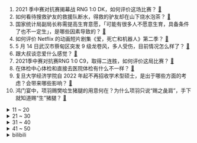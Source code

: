 1. 2021 季中赛对抗赛揭幕战 RNG 1:0 DK，如何评价这场比赛？ [:link:](https://www.zhihu.com/question/459459475)
2. 如何看待搜救驴友的救援队断水，得救的驴友却在山下烧水泡茶？ [:link:](https://www.zhihu.com/question/459310609)
3. 国家统计局副局长称需提高生育意愿，「可能有很多人不愿意生育，具备条件了也不一定生」，是哪些因素导致的？ [:link:](https://www.zhihu.com/question/459227388)
4. 如何评价 Netflix 的动画短片剧集《爱，死亡和机器人》第二季？ [:link:](https://www.zhihu.com/question/459134092)
5. 5 月 14 日武汉市蔡甸区突发 9 级龙卷风，多人受伤，目前情况怎么样了？ [:link:](https://www.zhihu.com/question/459494123)
6. 跟大叔谈恋爱什么感觉？ [:link:](https://www.zhihu.com/question/319597687)
7. 2021季中赛对抗赛RNG 1:0 C9，取得二连胜，如何评价这局比赛？ [:link:](https://www.zhihu.com/question/459488940)
8. 在体检中心体检和直接去医院体检有什么不一样？ [:link:](https://www.zhihu.com/question/24536825)
9. 复旦大学经济学院自 2022 年起不再招收学术型硕士，是出于哪些方面的考虑？会带来哪些影响？ [:link:](https://www.zhihu.com/question/458991146)
10. 鸿门宴中，项羽赐樊哙生猪腿的用意何在？为什么项羽只说“赐之彘肩”，手下就知道赐“生”猪腿？ [:link:](https://www.zhihu.com/question/19870339)
<details>
<summary>11 ~ 20</summary>

11. 兰州牛肉面为什么并没有很多肉片？ [:link:](https://www.zhihu.com/question/448755182)
12. 男子直播「酒店水壶撒尿」并声称给下一个顾客用，反映了哪些问题？入住酒店该如何确保卫生？ [:link:](https://www.zhihu.com/question/459371363)
13. 《甄嬛传》浣碧为何要跟着果郡王一起死，而不是活下来抚养元澈？ [:link:](https://www.zhihu.com/question/433789518)
14. 有哪些适合腰细腿粗身材的裙子？ [:link:](https://www.zhihu.com/question/451854465)
15. 985/211 的学生，会介意和大专生谈恋爱吗？ [:link:](https://www.zhihu.com/question/55883779)
16. 如果 100 人打一局《三国杀》会出现什么情况？ [:link:](https://www.zhihu.com/question/458748936)
17. 喜欢你的人真的可以忍住不找你吗？ [:link:](https://www.zhihu.com/question/433052807)
18. 如何评价小新 Pro 16 正式官宣 3050 版本，和 1650 差距有多大？ [:link:](https://www.zhihu.com/question/459174182)
19. 如何看待当下白瘦幼的主流审美？ [:link:](https://www.zhihu.com/question/63812554)
20. 为什么同一位导演的作品总会出现水平参差不齐的情况？ [:link:](https://www.zhihu.com/question/457590938)
</details>
<details>
<summary>21 ~ 30</summary>

21. 北京一老太被未拴绳宠物狗扑倒后猝死，家属向饲养人索赔 80 余万元，你怎么看？ [:link:](https://www.zhihu.com/question/459188941)
22. 有没有什么甜到齁的甜宠文推荐   ? [:link:](https://www.zhihu.com/question/362988648)
23. 意外发现成绩还算不错的女儿寒假作业居然直接抄答案，我怎么办？ [:link:](https://www.zhihu.com/question/444223188)
24. 如果你手机里的第7张照片在你洗澡的时候冲进来，会发生什么？ [:link:](https://www.zhihu.com/question/405633395)
25. 律师的真实收入有多恐怖？ [:link:](https://www.zhihu.com/question/360433896)
26. 如果被证实了世界上有鬼，世界将会怎样？ [:link:](https://www.zhihu.com/question/405528524)
27. 如何看待华为手机充电器被抽检出严重不合格？普通消费者购买充电器时如何查看其是否符合标准？ [:link:](https://www.zhihu.com/question/459365657)
28. 如何看待北京大学未名 bbs 用户发帖称「字节跳动职场 PUA 无继任拒批离职申请和薪资证明」？ [:link:](https://www.zhihu.com/question/459317193)
29. 如何看待《神奇女侠》主角盖尔·加朵就巴以冲突发文，引发各界批评和争议？ [:link:](https://www.zhihu.com/question/459349054)
30. 哪些电影越长大越能懂？ [:link:](https://www.zhihu.com/question/453278386)
</details>
<details>
<summary>31 ~ 40</summary>

31. 有哪些《劳动法》里的小常识可以保护自己？ [:link:](https://www.zhihu.com/question/322472303)
32. 山东禹城女子遭夫家虐待致死案宣判，公公、婆婆、丈夫 3 人获刑，还有哪些信息值得关注？ [:link:](https://www.zhihu.com/question/459407000)
33. 英语听力反复听坚持下去真的能提高吗？ [:link:](https://www.zhihu.com/question/25869262)
34. 电动汽车的开车成本真的比燃油车低吗？ [:link:](https://www.zhihu.com/question/423963353)
35. 如何看待部分印度民众全身抹牛粪防新冠？这么做的原因是什么？ [:link:](https://www.zhihu.com/question/459344479)
36. 中国品牌的空调为什么现在依然不去掉电辅热？ [:link:](https://www.zhihu.com/question/437041385)
37. 成都一女子称被陌生男子奶茶浇头并录像，若属实，该男子将面临哪些处罚？遇到类似事件应如何应对？ [:link:](https://www.zhihu.com/question/459197699)
38. 有没有那种暗戳戳表白的句子？ [:link:](https://www.zhihu.com/question/300244719)
39. 如何反驳《超兽武装》中冥王的台词? [:link:](https://www.zhihu.com/question/453809133)
40. 你带猫猫出去旅游过吗？ [:link:](https://www.zhihu.com/question/458544403)
</details>
<details>
<summary>41 ~ 50</summary>

41. 四大 HR 眼中的好简历是什么样子的？ [:link:](https://www.zhihu.com/question/270327306)
42. 真的可以放下一个爱了很多年的人吗？ [:link:](https://www.zhihu.com/question/453855079)
43. 想成为周深一样的歌手有多难? [:link:](https://www.zhihu.com/question/459244016)
44. 北慕的水准，如果打 KPL 的话大致可以达到什么地步? [:link:](https://www.zhihu.com/question/457025589)
45. 《王者荣耀》里你第一个全皮肤的英雄是谁？ [:link:](https://www.zhihu.com/question/458540696)
46. 自考过的人，你们是否后悔选择自考？ [:link:](https://www.zhihu.com/question/337908624)
47. 如何看待朱一龙起诉造谣者，首轮诉讼完成并持续取证？ [:link:](https://www.zhihu.com/question/459455006)
48. 有哪些把凉拌菜做得好吃的秘诀？ [:link:](https://www.zhihu.com/question/327948969)
49. 如何评价EVA制作公司khara的员工受到恐吓、诽谤、中伤？ [:link:](https://www.zhihu.com/question/459290863)
50. 我想备战2022年考研，但是我现在政治知识基础为0，我应该从哪里下周开始学习考研政治？ [:link:](https://www.zhihu.com/question/405234557)
</details><details>
<summary>bilibili</summary>

1. 【老番茄】史上最骚魔法师！ [:link:](//www.bilibili.com/video/BV1M64y1m7gA)
2. 【亮记生物鉴定】网络热传生物鉴定29 [:link:](//www.bilibili.com/video/BV1f64y1C715)
3. 葛大爷在三十年前就给我们上了一课！ [:link:](//www.bilibili.com/video/BV1hA411G7FZ)
4. 吴京模仿流量明星发嗲这段，估计我能笑一天！ [:link:](//www.bilibili.com/video/BV1Rq4y1J7ue)
5. 全网爆哭！延乔路的尽头，是繁华大道！9.3高燃民国历史剧《觉醒年代》P11 [:link:](//www.bilibili.com/video/BV1yy4y1p71t)
6. 花40天准备结婚一周年礼物，被她当场反杀？！ [:link:](//www.bilibili.com/video/BV13K411F7tr)
7. 【逸语道破】成都四十九中事件反思 流量汹汹 真相如何与舆情赛跑 [:link:](//www.bilibili.com/video/BV1qU4y1t7B6)
8. “你们不要再这样吃面了！这样只会饿死我！”【2】 [:link:](//www.bilibili.com/video/BV1e5411374k)
9. 传说中的天津味女仆咖啡店被我找到了!没想到服务巨好! [:link:](//www.bilibili.com/video/BV1uo4y1m7CA)
10. 阴阳怪气？疯狂尬黑？我从来没见过这么无良的UP主！ [:link:](//www.bilibili.com/video/BV1iq4y177h4)
<details>
<summary>11 ~ 20</summary>

11. 我假装成余景天的粉丝进了群，打榜、反黑一周后，我悟了！【王小七】 [:link:](//www.bilibili.com/video/BV1Sf4y1a75y)
12. 真的能玩！用硬纸板做出超级马里奥【阅片无数Ⅱ 02】 [:link:](//www.bilibili.com/video/BV1rN411o7c4)
13. 靠谱盘点119：谁才是鱼？RNG全胜出线，DFM上演热血少年漫，DK：我跟鱼打起来了 [:link:](//www.bilibili.com/video/BV1kV411E7W6)
14. 985大学《内卷的名义》 [:link:](//www.bilibili.com/video/BV1z64y127bX)
15. 厨师长教你：8种不同的包菜做法，这里总有一款属于你的菜 [:link:](//www.bilibili.com/video/BV1S541137hu)
16. 【warma】我的皮卡丘为什么是这样子的？！ [:link:](//www.bilibili.com/video/BV13h411v7ac)
17. 医生：没关系，只是个小手术 [:link:](//www.bilibili.com/video/BV1k541137Ez)
18. 我只会心疼哥哥⚡京剧版⚡ [:link:](//www.bilibili.com/video/BV1so4y1m7cn)
19. 善人 [:link:](//www.bilibili.com/video/BV1Co4y127k2)
20. 这个操作你给打多少分？ [:link:](//www.bilibili.com/video/BV1nb4y1f7A2)
</details>
<details>
<summary>21 ~ 30</summary>

21. 人类早期灭蚊行动的珍贵影像 [:link:](//www.bilibili.com/video/BV1ff4y1a7nB)
22. 成都49中的悲剧过后，我看到了颜色革命的影子 [:link:](//www.bilibili.com/video/BV1Rf4y1a7jC)
23. 【4K】两两面包夹两芝士夹面包 [:link:](//www.bilibili.com/video/BV1yb4y1f7Yy)
24. 大家好。我是摩登兄弟刘宇宁。冷面杀手皓都来了。 [:link:](//www.bilibili.com/video/BV1bq4y177as)
25. 治愈你的尴尬症 [:link:](//www.bilibili.com/video/BV1Wb4y1f7u7)
26. 我就说登陆界面这个胖子怎么那么眼熟，还有这BGM [:link:](//www.bilibili.com/video/BV12p4y147zs)
27. ⏰饮茶时间到~⏰ [:link:](//www.bilibili.com/video/BV1Ny4y1W7Ps)
28. 华农兄弟：红烧肉不听话，准备把它收拾了，结果一波三折 [:link:](//www.bilibili.com/video/BV13Q4y1o7on)
29. 新华社记者：还原成都49中学生坠亡事件 [:link:](//www.bilibili.com/video/BV1QK4y1A7b2)
30. 蟹坚强终章 [:link:](//www.bilibili.com/video/BV1N64y1m7NB)
</details>
<details>
<summary>31 ~ 40</summary>

31. “我小姨说，这个人能救你的命，跟着他…” [:link:](//www.bilibili.com/video/BV1Ph411v77P)
32. G7商讨如何”控制“中国，竟与八国联军如此相像 [:link:](//www.bilibili.com/video/BV1fh411e7hY)
33. 袁隆平团队再传喜讯！新型超级杂交水稻亩产2005.66斤，能多养活数亿人 [:link:](//www.bilibili.com/video/BV1D64y1C7KF)
34. 40年前的天才设计，被我随手一解就开了？ [:link:](//www.bilibili.com/video/BV1U64y1276F)
35. “有一种捧杀，叫白衣天使” [:link:](//www.bilibili.com/video/BV1Zh411e7sg)
36. 独家披露！成都49中学生坠亡事件公共视频画面公布 [:link:](//www.bilibili.com/video/BV1hU4y1t73N)
37. 当年火爆B站的【权御天下】究竟有多燃！ [:link:](//www.bilibili.com/video/BV1Qq4y177Ek)
38. 阴阳合同！空壳公司！娱乐圈是如何沦为不法收入的最好合作伙伴的？ [:link:](//www.bilibili.com/video/BV1M64y1m7tN)
39. 被美媒骂走狗？郭杰瑞：我不在乎他们的假新闻 [:link:](//www.bilibili.com/video/BV1Ff4y1Y74b)
40. 来来来，看谁能顶住这锅《 肉 的 诱 惑 》 [:link:](//www.bilibili.com/video/BV1264y1C77X)
</details>
<details>
<summary>41 ~ 50</summary>

41. 螺蛳粉里竟没有螺蛳肉，小伙怒炒5斤螺蛳一次性吃到够，真解馋 [:link:](//www.bilibili.com/video/BV1Fh411v76A)
42. 【全明星】一路向北 [:link:](//www.bilibili.com/video/BV1i64y1C7tC)
43. 喂！都进来hea!【不饮茶非好汉】 [:link:](//www.bilibili.com/video/BV1z64y1C7Qk)
44. 我得癌症了，我不卷了，祝大家身体健康～ [:link:](//www.bilibili.com/video/BV1SN411o7Hy)
45. 【潘嘎·打疫苗 】2022年春晚小品 [:link:](//www.bilibili.com/video/BV1Cy4y1p7NU)
46. 鲨鱼被捕后当场干饭 [:link:](//www.bilibili.com/video/BV1if4y1a7UH)
47. 中国为什么花大力气禁毒？这不是电影，子弹已经压满了！ [:link:](//www.bilibili.com/video/BV1Mh411v7ay)
48. 【曾涵江Cup】B站朋友我来了！非常开心能和大家在这里共续前缘！ [:link:](//www.bilibili.com/video/BV1t5411u7Jt)
49. 【时代少年团】拆家vlog《把庭院装扮的更漂亮吧~》 [:link:](//www.bilibili.com/video/BV1BV411E7QA)
50. 《兄 弟 们，有 挂》 [:link:](//www.bilibili.com/video/BV13p4y1t7qK)
</details>
<details>
<summary>51 ~ 60</summary>

51. 职场人的内心独白 [:link:](//www.bilibili.com/video/BV1N54y1L7G7)
52. 作为损失最大的UP之一，打断牙也得下架，不妥协 [:link:](//www.bilibili.com/video/BV1Zq4y1J7p4)
53. 饮茶循环 [:link:](//www.bilibili.com/video/BV1WV411E76K)
54. “心不妥协，行不受限” [:link:](//www.bilibili.com/video/BV1Rf4y1a7d5)
55. 【抖抖村】学画画全攻略 | 绘画基本功总集篇 [:link:](//www.bilibili.com/video/BV1BQ4y1o78F)
56. 【逗鱼时刻】第301期 国服第一雪崩是怎么练成的 [:link:](//www.bilibili.com/video/BV1BA411G7hE)
57. 口碑炸裂！全程高能！今年最过瘾的悬疑剧《无罪之最》上 [:link:](//www.bilibili.com/video/BV14K4y1d72D)
58. 试吃油炸活蝎子！全程高能。。。 [:link:](//www.bilibili.com/video/BV1Ly4y1W7Wz)
59. 戰   回   術   咒 [:link:](//www.bilibili.com/video/BV1wB4y1w7Lm)
60. 《B 界 西 游 大 战》 [:link:](//www.bilibili.com/video/BV1bU4y1t7ED)
</details>
<details>
<summary>61 ~ 70</summary>

61. 现在的锤子VS苏联时期锤子，结果出乎意料 [:link:](//www.bilibili.com/video/BV15f4y1Y7xX)
62. 2W日元挑战奇葩日本游戏王娃娃机，竟然一发就中大奖？！ [:link:](//www.bilibili.com/video/BV1Y64y1C7f8)
63. 【与世界说】乌合麒麟：一幅画可以传递出什么样的能量？ [:link:](//www.bilibili.com/video/BV14K4y1d7kQ)
64. 【B限】来自恋乃夜舞的通知【官方】 [:link:](//www.bilibili.com/video/BV1Jv4115728)
65. 「身 法」 [:link:](//www.bilibili.com/video/BV1qV411E7mB)
66. 一天30根烟，他终于“战胜”了肺癌，这人竟然使诈！ [:link:](//www.bilibili.com/video/BV1yq4y1f76M)
67. 【医学博士】如何戒掉手机？｜熬夜玩手机是如何把你变丑的？ [:link:](//www.bilibili.com/video/BV1vv41157xT)
68. 印度疫情全面失控：伯伯接种了疫苗还是感染去世，农村成了人间“地狱” [:link:](//www.bilibili.com/video/BV1Zh411e792)
69. 压箱底的巨大石斑鱼头，做一份顶级剁椒鱼头，把小伙伴们吃撑了 [:link:](//www.bilibili.com/video/BV1jo4y1m7nb)
70. 终于，他像明星一样被闪光灯包围！ [:link:](//www.bilibili.com/video/BV1FK4y1o7Fd)
</details>
<details>
<summary>71 ~ 80</summary>

71. 一口气看完《生化危机》系列剧情！入门生化系列就是这么简单！ [:link:](//www.bilibili.com/video/BV1pq4y177QX)
72. 我在B站的第一个作品，也是人生第一次出镜，简单展示一下！ [:link:](//www.bilibili.com/video/BV1SA411G7oC)
73. 向阳而生，与梦盛开✧【这才是少女活力呀！】✧ [:link:](//www.bilibili.com/video/BV1Ev41157ie)
74. 网红民宿测评有续集！断水断电的割韭菜星空民宿放话:你等着！ [:link:](//www.bilibili.com/video/BV1BU4y1t7kv)
75. 【阿斗】全员演技爆表！再过多少年也看不腻，《越狱》第二季大结局20-22 [:link:](//www.bilibili.com/video/BV1W541137XH)
76. 用《爽言爽语》和老板讲话… [:link:](//www.bilibili.com/video/BV1po4y1m7fJ)
77. 吃完这一碗，我感觉身上每个毛孔都打开了 [:link:](//www.bilibili.com/video/BV1kK4y1A7Lf)
78. 我⚡们⚡联⚡合！ [:link:](//www.bilibili.com/video/BV1m64y127nt)
79. 林小北云顶之弈：新版本黑科技，成型就吃鸡黑鸟天骑！6骑士黑鸟盾天使 LOL云顶之弈S5上分套路阵容教学！ [:link:](//www.bilibili.com/video/BV1Bv411574W)
80. 成都“最便宜的自助餐”，14元20多种肉菜随便吃，老板疯狂喊着加菜加菜多吃点，工地大哥、出租车师傅、外卖小哥，各路硬汉吃饱又吃好 [:link:](//www.bilibili.com/video/BV1dq4y1J7MM)
</details>
<details>
<summary>81 ~ 90</summary>

81. 许可馨回国了？改名了？雨过天晴了？No！ [:link:](//www.bilibili.com/video/BV1XK4y1d7Ab)
82. 【2021MSI】5月14日对抗赛 RNG vs DK [:link:](//www.bilibili.com/video/BV1Xy4y1p7wt)
83. 九年前的评论画风竟然是这样！ [:link:](//www.bilibili.com/video/BV12q4y177os)
84. 【4K60FPS】卢冠廷《一生所爱》神级现场！人生一定要看的现场！ [:link:](//www.bilibili.com/video/BV1nV411E7RX)
85. 细读经典：107万人打出9.3的逆天高分，N刷后依然让人沉醉 [:link:](//www.bilibili.com/video/BV1bf4y1a7E8)
86. 为什么开台宝马，法拉利车主叫我大哥？？ [:link:](//www.bilibili.com/video/BV1sb4y1f7tt)
87. “一生中最好”的布丁食谱？我先试为敬了 [:link:](//www.bilibili.com/video/BV1G5411u71G)
88. 这是什么阴间对局啊！我服了！ [:link:](//www.bilibili.com/video/BV1Jy4y1W73r)
89. 没有熊孩子，只有熊家长 [:link:](//www.bilibili.com/video/BV1fN411f78o)
90. ⚡无 味 战 士⚡ [:link:](//www.bilibili.com/video/BV1i64y1C7mg)
</details>
<details>
<summary>91 ~ 100</summary>

91. 买来全世界最大鲍鱼品种！一个可以供六个人吃！ [:link:](//www.bilibili.com/video/BV1FK4y1P7A8)
92. 余景天粉丝：“他们只是失去了生命，我哥哥失去的可是出道机会”？？ [:link:](//www.bilibili.com/video/BV1MU4y1t7mD)
93. 刷新演技下限！《遇龙》：演员的门槛这么低了吗？ [:link:](//www.bilibili.com/video/BV1764y1C7Qh)
94. 王老菊教你拼图世界 [:link:](//www.bilibili.com/video/BV1mV411E7Cd)
95. 比较：在中国买一套房子需要工作多久 [:link:](//www.bilibili.com/video/BV15v41157Ay)
96. 吊打鸣人？秒杀五影！火影BOSS最强装逼战TOP5！「火影战力学」 [:link:](//www.bilibili.com/video/BV1Zy4y1p7zT)
97. 锻炼颈阔肌科学消除双下巴！只需抬头的三分钟懒人训练法【Mandell博士】 [:link:](//www.bilibili.com/video/BV1dy4y1p7di)
98. 关键时刻总有贵人相助是一种什么体验？我是如何遇到贵人的？ [:link:](//www.bilibili.com/video/BV1Cq4y1f74N)
99. 你被一只猫惊艳过吗？ [:link:](//www.bilibili.com/video/BV1d54y157iu)
100. 520欲罢不能的礼物居然是… [:link:](//www.bilibili.com/video/BV1Rf4y1a7ym)
</details></details>